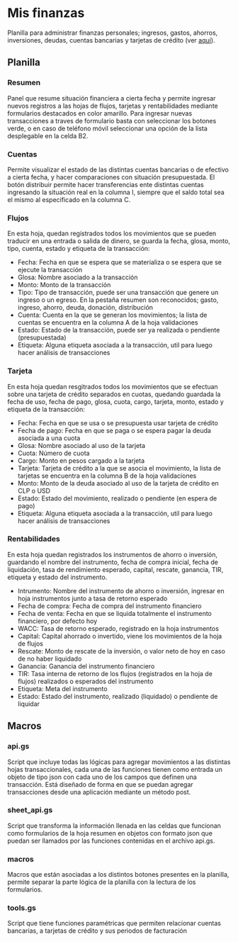 # Mis finanzas
Planilla para administrar finanzas personales; ingresos, gastos, ahorros, inversiones, deudas, cuentas bancarias y tarjetas de crédito (ver [aquí](https://docs.google.com/spreadsheets/d/1fo6H5vGq9u7z9ff32IJ3ngwQ49QcZZoDDEhW4KzCv-0/edit?usp=sharing)).

## Planilla

### Resumen
Panel que resume situación financiera a cierta fecha y permite ingresar nuevos registros a las hojas de flujos, tarjetas y rentabilidades mediante formularios destacados en color amarillo. Para ingresar nuevas transacciones a traves de formulario basta con seleccionar los botones verde, o en caso de teléfono móvil seleccionar una opción de la lista desplegable en la celda B2.

### Cuentas
Permite visualizar el estado de las distintas cuentas bancarias o de efectivo a cierta fecha, y hacer comparaciones con situación presupuestada. El botón distribuir permite hacer transferencias ente distintas cuentas ingresando la situación real en la columna I, siempre que el saldo total sea el mismo al especificado en la columna C.

### Flujos
En esta hoja, quedan registrados todos los movimientos que se pueden traducir en una entrada o salida de dinero, se guarda la fecha, glosa, monto, tipo, cuenta, estado y etiqueta de la transacción:
- Fecha: Fecha en que se espera que se materializa o se espera que se ejecute la transacción
- Glosa: Nombre asociado a la transacción
- Monto: Monto de la transacción
- Tipo: Tipo de transacción, puede ser una transacción que genere un ingreso  o un egreso. En la pestaña resumen son reconocidos; gasto, ingreso, ahorro, deuda, donación, distribución
- Cuenta: Cuenta en la que se generan los movimientos; la lista de cuentas se encuentra en la columna A de la hoja validaciones
- Estado: Estado de la transacción, puede ser ya realizada o pendiente (presupuestada)
- Etiqueta: Alguna etiqueta asociada a la transacción, util para luego hacer análisis de transacciones

### Tarjeta
En esta hoja quedan resgitrados todos los movimientos que se efectuan sobre una tarjeta de crédito separados en cuotas, quedando guardada la fecha de uso, fecha de pago, glosa, cuota, cargo, tarjeta, monto, estado y etiqueta de la transacción:
- Fecha: Fecha en que se usa o se presupuesta usar tarjeta de crédito
- Fecha de pago: Fecha en que se paga o se espera pagar la deuda asociada a una cuota
- Glosa: Nombre asociado al uso de la tarjeta
- Cuota: Número de cuota
- Cargo: Monto en pesos cargado a la tarjeta
- Tarjeta: Tarjeta de crédito a la que se asocia el movimiento, la lista de tarjetas se encuentra en la columna B de la hoja validaciones
- Monto: Monto de la deuda asociado al uso de la tarjeta de crédito en CLP o USD
- Estado: Estado del movimiento, realizado o pendiente (en espera de pago)
- Etiqueta: Alguna etiqueta asociada a la transacción, util para luego hacer análisis de transacciones

### Rentabilidades
En esta hoja quedan registrados los instrumentos de ahorro o inversión, guardando el nombre del instrumento, fecha de compra inicial, fecha de liquidación, tasa de rendimiento esperado, capital, rescate, ganancia, TIR, etiqueta y estado del instrumento.
- Intrumento: Nombre del instrumento de ahorro o inversión, ingresar en hoja instrumentos junto a tasa de retorno esperado
- Fecha de compra: Fecha de compra del instrumento financiero
- Fecha de venta: Fecha en que se liquida totalmente el instrumento financiero, por defecto hoy
- WACC: Tasa de retorno esperado, registrado en la hoja instrumentos
- Capital: Capital ahorrado o invertido, viene los movimientos de la hoja de flujos
- Rescate: Monto de rescate de la inversión, o valor neto de hoy en caso de no haber liquidado
- Ganancia: Ganancia del instrumento financiero
- TIR: Tasa interna de retorno de los flujos (registrados en la hoja de flujos) realizados o esperados del instrumento
- Etiqueta: Meta del instrumento
- Estado: Estado del instrumento, realizado (liquidado) o pendiente de liquidar

## Macros

### api.gs
Script que incluye todas las lógicas para agregar movimientos a las distintas hojas transaccionales, cada una de las funciones tienen como entrada un objeto de tipo json con cada uno de los campos que definen una transacción. Está diseñado de forma en que se puedan agregar transacciones desde una aplicación mediante un método post.

### sheet_api.gs
Script que transforma la información llenada en las celdas que funcionan como formularios de la hoja resumen en objetos con formato json que puedan ser llamados por las funciones contenidas en el archivo api.gs.

### macros
Macros que están asociadas a los distintos botones presentes en la planilla, permite separar la parte lógica de la planilla con la lectura de los formularios.

### tools.gs
Script que tiene funciones paramétricas que permiten relacionar cuentas bancarias, a tarjetas de crédito y sus periodos de facturación
